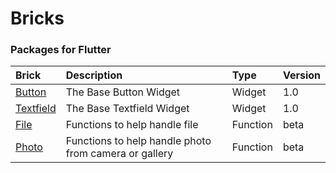 # Bricks

### Packages for Flutter

| Brick                            | Description                                           | Type     | Version | 
|:---------------------------------|:------------------------------------------------------|:---------|:--------|
| [Button](./bricks/_button)       | The Base Button Widget                                | Widget   | 1.0     |
| [Textfield](./bricks/_textfield) | The Base Textfield Widget                             | Widget   | 1.0     |
| [File](./bricks/_file)           | Functions to help handle file                         | Function | beta    |
| [Photo](./bricks/_file)          | Functions to help handle photo from camera or gallery | Function | beta    |
